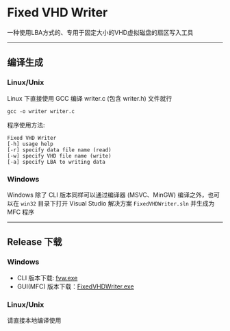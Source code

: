 # Fixed VHD Writer
一种使用LBA方式的、专用于固定大小的VHD虚拟磁盘的扇区写入工具

---

## 编译生成
### Linux/Unix
Linux 下直接使用 GCC 编译 writer.c (包含 writer.h) 文件就行
```shell 
gcc -o writer writer.c
```
程序使用方法:
```
Fixed VHD Writer
[-h] usage help
[-r] specify data file name (read)
[-w] specify VHD file name (write)
[-a] specify LBA to writing data
```

### Windows
Windows 除了 CLI 版本同样可以通过编译器 (MSVC、MinGW) 编译之外，也可以在 ``` win32 ``` 目录下打开 Visual Studio 解决方案 ```FixedVHDWriter.sln``` 并生成为 MFC 程序

---

## Release 下载
### Windows
* CLI 版本下载: [fvw.exe](https://github.com/yenyuloong/fixed-vhd-writer/blob/master/bin/fvw.exe?raw=true)
* GUI(MFC) 版本下载：[FixedVHDWriter.exe](https://github.com/yenyuloong/fixed-vhd-writer/blob/master/bin/FixedVHDWriter.exe?raw=true)

### Linux/Unix
请直接本地编译使用
